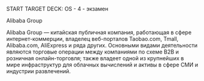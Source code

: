 START
TARGET DECK: OS - 4 - экзамен

Alibaba Group  

Alibaba Group — китайская публичная компания, работающая в сфере интернет-коммерции, владелец веб-порталов Taobao.com, Tmall, Alibaba.com, AliExpress и ряда других. Основными видами деятельности являются торговые операции между компаниями по схеме B2B и розничная онлайн-торговля; также владеет одной из крупнейших в мире инфраструктур для облачных вычислений и активы в сфере СМИ и индустрии развлечений.

